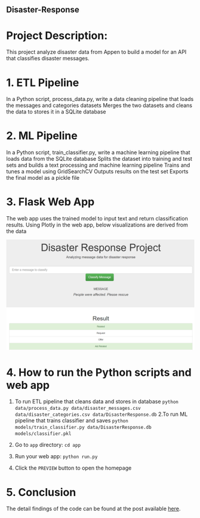 ## Disaster-Response

# Project Description:
This project analyze disaster data from Appen to build a model for an API that classifies disaster messages.

# 1. ETL Pipeline
In a Python script, process_data.py, write a data cleaning pipeline that loads the messages and categories datasets
Merges the two datasets and cleans the data to stores it in a SQLite database

# 2. ML Pipeline
In a Python script, train_classifier.py, write a machine learning pipeline that loads data from the SQLite database
Splits the dataset into training and test sets and builds a text processing and machine learning pipeline
Trains and tunes a model using GridSearchCV
Outputs results on the test set
Exports the final model as a pickle file

# 3. Flask Web App
The web app uses the trained model to input text and return classification results.
Using Plotly in the web app, below visualizations are derived from the data

![](DS.png)

# 4. How to run the Python scripts and web app

1. To run ETL pipeline that cleans data and stores in database
        `python data/process_data.py data/disaster_messages.csv data/disaster_categories.csv data/DisasterResponse.db`
2.To run ML pipeline that trains classifier and saves
        `python models/train_classifier.py data/DisasterResponse.db models/classifier.pkl`

3. Go to `app` directory: `cd app`

4. Run your web app: `python run.py`

5. Click the `PREVIEW` button to open the homepage


# 5. Conclusion

The detail findings of the code can be found at the post available [here](https://medium.com/@prabhagtec/what-determines-the-price-of-airbnb-accommodation-in-seattle-f5738305e591).
